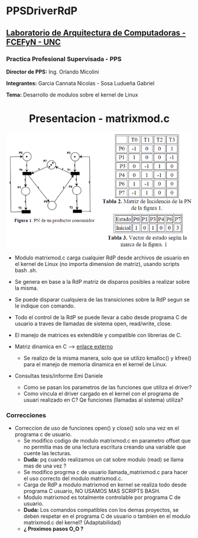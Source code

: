 # PPSDriverRdP

## [Laboratorio de Arquitectura de Computadoras - FCEFyN - UNC](http://computacion.efn.uncor.edu/lac)

### Practica Profesional Supervisada - PPS

  **Director de PPS:** Ing. Orlando Micolini
  
  **Integrantes:** Garcia Cannata Nicolas - Sosa Ludueña Gabriel
  
  **Tema:** Desarrollo de modulos sobre el kernel de Linux


<h1 align="center" >Presentacion - matrixmod.c</h1>

<p align="center">
 
<img src="https://github.com/gslAgile/PPSDriverRdP/blob/master/matrixmod/imagenes/img_RdP_3.png" title="Red de Petri.">
<div align="center"></div>
 
</p>

 * Modulo matrixmod.c carga cualquier RdP desde archivos de usuario en el kernel de Linux (no importa dimension de matriz), usando scripts bash .sh.
 
 * Se genera en base a la RdP matriz de disparos posibles a realizar sobre la misma.
 
 * Se puede disparar cualquiera de las transiciones sobre la RdP segun se le indique con comando.
 
 * Todo el control de la RdP se puede llevar a cabo desde programa C de usuario a traves de llamadas de sistema open, read/write, close.
 
 * El manejo de matrices es extendible y compatible con librerias de C.
 
 * Matriz dinamica en C --> [enlace externo](https://es.wikibooks.org/wiki/Programaci%C3%B3n_en_C/Matrices_Dinamicas)
   - Se realizo de la misma manera, solo que se utilizo kmalloc() y kfree() para el manejo de memoria dinamica en el kernel de Linux.
 
 * Consultas tesis/informe Emi Daniele
   - Como se pasan los parametros de las funciones que utiliza el driver?
   - Como vincula el driver cargado en el kernel con el programa de usuari realizado en C? Qe funciones (llamadas al sistema) utiliza?
 
 ### Correcciones
 * Correccion de uso de funciones open() y close() solo una vez en el programa c de usuario.
   - Se modifico codigo de modulo matrixmod.c en parametro offset que no permitia mas de una lectura escritura creando una variable que cuente las lecturas.
   - **Duda:** pq cuando realizamos un cat sobre modulo (read) se llama mas de una vez ?
   - Se modifico progrma c de usuario llamada_matrixmod.c para hacer el uso correcto del modulo matrixmod.c.
   - Carga de RdP a modulo matrixmod en kernel se realiza todo desde programa C usuario, NO USAMOS MAS SCRIPTS BASH.
   - Modulo matrixmod es totalmente controlable por programa C de usuario.
   - **Duda:** Los comandos compatibles con los demas proyectos, se deben respetar en el programa C de usuario o tambien en el modulo matrixmod.c del kernel? (Adaptabilidad)
   - **¿ Proximos pasos O_O ?**
